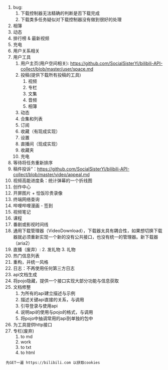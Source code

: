 1. bug:
   1. 下载控制器无法精确的判断是否下载完成
   2. 下载类多任务疑似对下载控制器没有做到很好的处理
4. 相簿
2. 动态
3. 排行榜 & 最新视频
4. 充电
5. 用户关系相关
6. 用户工具
    1. 用户主页(用户空间相关): https://github.com/SocialSisterYi/bilibili-API-collect/blob/master/user/space.md
    2. 投稿(提供下载所有投稿的工具)
       1. 视频
       2. 专栏
       3. 文集
       4. 音频
       5. 相簿
    3. 动态
    4. 合集和列表
    5. 订阅
    6. 收藏（有现成实现）
    7. 设置
    8. 直播间（现成实现）
    9. 收藏夹
    10. 充电
7. 等待将任务重新排序
8. 稿件投诉“：https://github.com/SocialSisterYi/bilibili-API-collect/blob/master/video/appeal.md
9. 视频高能进度条：统计弹幕的一个折线图
10. 创作中心
11. 开屏图片 + 恰饭珍贵录像
12. 终端网络查询
13. 哔哩哔哩漫画 - 签到
14. 视频笔记
15. 课程
17. 番剧或影视时间线
18. 通用下载管理器（VideoDownload），下载器太具有耦合性，如果想切换下载器就必须重新实现一个新的没有公共接口，也没有统一的管理器。新下载器（aria2）
19. 直播（废弃）:
     2. 发礼物
     3. 礼物
21. 热门信息列表
22. 重构，并统一风格
23. 日志：不再使用任何第三方日志
23. api文档生成
24. 将pojo隐藏，提供一个接口实现大部分功能与信息获取
25. 文档修整
    1. 为所有的api建立描述与示例
    2. 描述关键api直接的关系，与调用
    3. 引导登录与使用api
    4. 说明api的使用与pojo的格式，与调用
    5. 将pojo中抽调常用的api到单独的包中
26. 为工具提供http接口
27. 专栏(废弃)
     1. to md
     2. work
     3. to txt
     4. to html
```
先GET一遍 https://bilibili.com 以获取cookies
```
